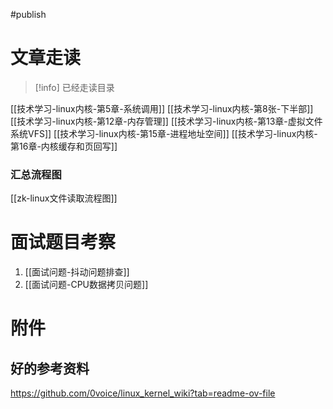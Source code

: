 #publish
# 文章走读

>[!info] 已经走读目录


[[技术学习-linux内核-第5章-系统调用]]
[[技术学习-linux内核-第8张-下半部]]
[[技术学习-linux内核-第12章-内存管理]]
[[技术学习-linux内核-第13章-虚拟文件系统VFS]]
[[技术学习-linux内核-第15章-进程地址空间]]
[[技术学习-linux内核-第16章-内核缓存和页回写]]


### 汇总流程图
[[zk-linux文件读取流程图]]

# 面试题目考察

1. [[面试问题-抖动问题排查]]
2. [[面试问题-CPU数据拷贝问题]]



# 附件
## 好的参考资料

https://github.com/0voice/linux_kernel_wiki?tab=readme-ov-file

